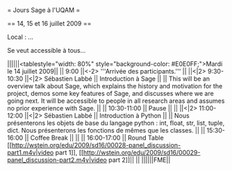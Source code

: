 = Jours Sage à l'UQAM =

== 14, 15 et 16 juillet 2009 ==

Local : ...

Se veut accessible à tous...



||||||<tablestyle="width: 80%" style="background-color: #E0E0FF;">Mardi le 14 juillet 2009||
|| 9:00 ||<-2> '''Arrivée des participants.''' ||
||<|2> 9:30-10:30 ||<|2> Sébastien Labbé || Introduction à Sage ||
|| This will be an overview talk about Sage, which explains the history and motivation for the project, demos some key features of Sage, and discusses where we are going next. It will be accessible to people in all research areas and assumes no prior experience with Sage. ||
|| 10:30-11:00 || Pause || ||
||<|2> 11:00-12:00 ||<|2> Sébastien Labbé || Introduction à Python ||
|| Nous présenterons les objets de base du langage python : int, float, str, list, tuple, dict. Nous présenterons les fonctions de mêmes que les classes. ||
|| 15:30-16:00 || Coffee&nbsp;Break || ||
|| 16:00-17:00 || Round&nbsp;Table [[http://wstein.org/edu/2009/sd16/00028-panel_discussion-part1.m4v|video part 1]], [[http://wstein.org/edu/2009/sd16/00029-panel_discussion-part2.m4v|video part 2]]|| ||
||||||FME||
